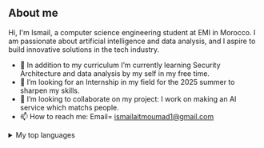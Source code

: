 ## About me 

Hi, I'm Ismail, a computer science engineering student at EMI in Morocco. I am passionate about artificial intelligence and data analysis, and I aspire to build innovative solutions in the tech industry.
- 🌱 In addition to my curriculum I’m currently learning Security Architecture and data analysis by my self in my free time.
- 🤔 I’m looking for an Internship in my field for the 2025 summer to sharpen my skills.
- 👯 I’m looking to collaborate on my project: I work on making an AI service which matchs people.
- 📫 How to reach me: Email= ismailaitmoumad1@gmail.com
<details>
<summary>My top languages</summary>

| Rank | Languages |
|-----:|-----------|
|     1| Java      |
|     2| Python    |
|     3| SQL       |
|     4| C         |
|     5| JavaScript|  
|     6| Php       |
|     7| Prolog    |
|     8| R         |





</details>

<!--
**Ismailtnt/Ismailtnt** is a ✨ _special_ ✨ repository because its `README.md` (this file) appears on your GitHub profile.

Here are some ideas to get you started:

- 🔭 I’m currently working on ...
- 🌱 I’m currently learning ...
- 👯 I’m looking to collaborate on ...
- 🤔 I’m looking for help with ...
- 💬 Ask me about ...
- 📫 How to reach me: ...
- 😄 Pronouns: ...
- ⚡ Fun fact: ...
-->
